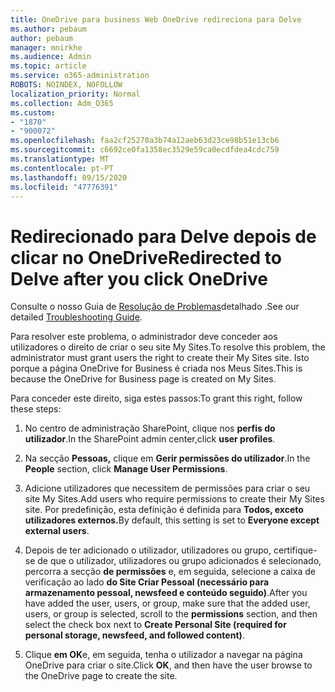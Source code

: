 ```yaml
---
title: OneDrive para business Web OneDrive redireciona para Delve
ms.author: pebaum
author: pebaum
manager: mnirkhe
ms.audience: Admin
ms.topic: article
ms.service: o365-administration
ROBOTS: NOINDEX, NOFOLLOW
localization_priority: Normal
ms.collection: Adm_O365
ms.custom:
- "1870"
- "900072"
ms.openlocfilehash: faa2cf25270a3b74a12aeb63d23ce98b51e13cb6
ms.sourcegitcommit: c6692ce0fa1358ec3529e59ca0ecdfdea4cdc759
ms.translationtype: MT
ms.contentlocale: pt-PT
ms.lasthandoff: 09/15/2020
ms.locfileid: "47776391"
---
```

# <a name="redirected-to-delve-after-you-click-onedrive"></a><span data-ttu-id="87d8f-102">Redirecionado para Delve depois de clicar no OneDrive</span><span class="sxs-lookup"><span data-stu-id="87d8f-102">Redirected to Delve after you click OneDrive</span></span>

<span data-ttu-id="87d8f-103">Consulte o nosso Guia de [Resolução de Problemas](https://docs.microsoft.com/sharepoint/support/sites/troubleshooting-guide-for-sites-stopped-at-provisioning)detalhado .</span><span class="sxs-lookup"><span data-stu-id="87d8f-103">See our detailed [Troubleshooting Guide](https://docs.microsoft.com/sharepoint/support/sites/troubleshooting-guide-for-sites-stopped-at-provisioning).</span></span>

<span data-ttu-id="87d8f-104">Para resolver este problema, o administrador deve conceder aos utilizadores o direito de criar o seu site My Sites.</span><span class="sxs-lookup"><span data-stu-id="87d8f-104">To resolve this problem, the administrator must grant users the right to create their My Sites site.</span></span> <span data-ttu-id="87d8f-105">Isto porque a página OneDrive for Business é criada nos Meus Sites.</span><span class="sxs-lookup"><span data-stu-id="87d8f-105">This is because the OneDrive for Business page is created on My Sites.</span></span>

<span data-ttu-id="87d8f-106">Para conceder este direito, siga estes passos:</span><span class="sxs-lookup"><span data-stu-id="87d8f-106">To grant this right, follow these steps:</span></span>

1. <span data-ttu-id="87d8f-107">No centro de administração SharePoint, clique nos **perfis do utilizador**.</span><span class="sxs-lookup"><span data-stu-id="87d8f-107">In the SharePoint admin center,click **user profiles**.</span></span>

2. <span data-ttu-id="87d8f-108">Na secção **Pessoas,** clique em **Gerir permissões do utilizador**.</span><span class="sxs-lookup"><span data-stu-id="87d8f-108">In the **People** section, click **Manage User Permissions**.</span></span>

3. <span data-ttu-id="87d8f-109">Adicione utilizadores que necessitem de permissões para criar o seu site My Sites.</span><span class="sxs-lookup"><span data-stu-id="87d8f-109">Add users who require permissions to create their My Sites site.</span></span> <span data-ttu-id="87d8f-110">Por predefinição, esta definição é definida para **Todos, exceto utilizadores externos.**</span><span class="sxs-lookup"><span data-stu-id="87d8f-110">By default, this setting is set to **Everyone except external users**.</span></span>

4. <span data-ttu-id="87d8f-111">Depois de ter adicionado o utilizador, utilizadores ou grupo, certifique-se de que o utilizador, utilizadores ou grupo adicionados é selecionado, percorra a secção **de permissões** e, em seguida, selecione a caixa de verificação ao lado **do Site Criar Pessoal (necessário para armazenamento pessoal, newsfeed e conteúdo seguido)**.</span><span class="sxs-lookup"><span data-stu-id="87d8f-111">After you have added the user, users, or group, make sure that the added user, users, or group is selected, scroll to the **permissions** section, and then select the check box next to **Create Personal Site (required for personal storage, newsfeed, and followed content)**.</span></span>

5. <span data-ttu-id="87d8f-112">Clique **em OK**e, em seguida, tenha o utilizador a navegar na página OneDrive para criar o site.</span><span class="sxs-lookup"><span data-stu-id="87d8f-112">Click **OK**, and then have the user browse to the OneDrive page to create the site.</span></span>
